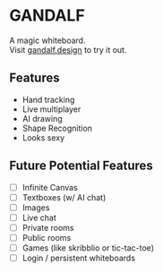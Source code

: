 # GANDALF
A magic whiteboard.  
Visit [gandalf.design](https://gandalf.design) to try it out.

## Features
- Hand tracking
- Live multiplayer
- AI drawing
- Shape Recognition
- Looks sexy

## Future Potential Features
- [ ] Infinite Canvas
- [ ] Textboxes (w/ AI chat)
- [ ] Images
- [ ] Live chat
- [ ] Private rooms
- [ ] Public rooms
- [ ] Games (like skribblio or tic-tac-toe)
- [ ] Login / persistent whiteboards
